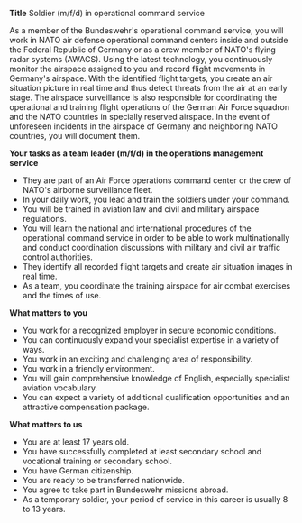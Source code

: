 **Title**
Soldier (m/f/d) in operational command service

As a member of the Bundeswehr's operational command service, you will work in NATO air defense operational command centers inside and outside the Federal Republic of Germany or as a crew member of NATO's flying radar systems (AWACS). Using the latest technology, you continuously monitor the airspace assigned to you and record flight movements in Germany's airspace. With the identified flight targets, you create an air situation picture in real time and thus detect threats from the air at an early stage. The airspace surveillance is also responsible for coordinating the operational and training flight operations of the German Air Force squadron and the NATO countries in specially reserved airspace. In the event of unforeseen incidents in the airspace of Germany and neighboring NATO countries, you will document them.

**Your tasks as a team leader (m/f/d) in the operations management service**

-	They are part of an Air Force operations command center or the crew of NATO's airborne surveillance fleet.
-	In your daily work, you lead and train the soldiers under your command.
-	You will be trained in aviation law and civil and military airspace regulations.
-	You will learn the national and international procedures of the operational command service in order to be able to work multinationally and conduct coordination discussions with military and civil air traffic control authorities.
-	They identify all recorded flight targets and create air situation images in real time.
-	As a team, you coordinate the training airspace for air combat exercises and the times of use.  

**What matters to you**

-	You work for a recognized employer in secure economic conditions.
-	You can continuously expand your specialist expertise in a variety of ways.
-	You work in an exciting and challenging area of responsibility.
-	You work in a friendly environment.
-	You will gain comprehensive knowledge of English, especially specialist aviation vocabulary.
-	You can expect a variety of additional qualification opportunities and an attractive compensation package.

**What matters to us**

-	You are at least 17 years old.
-	You have successfully completed at least secondary school and vocational training or secondary school.
-	You have German citizenship.
-	You are ready to be transferred nationwide.
-	You agree to take part in Bundeswehr missions abroad.
-	As a temporary soldier, your period of service in this career is usually 8 to 13 years.
